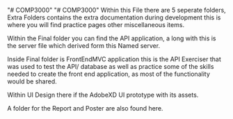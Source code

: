 "# COMP3000" 
"# COMP3000" 
Within this File there are 5 seperate folders, Extra Folders contains the extra documentation during development this is where you will find practice pages other miscellaneous items.

Within the Final folder you can find the API application, a long with this is the server file which derived form this Named server.

Inside Final folder is FrontEndMVC application this is the API Exerciser that was used to test the API/ database as well as practice some of the skills needed to create the front end application, as most of the functionality would be shared.

Within UI Design there if the AdobeXD UI prototype with its assets.

A folder for the Report and Poster are also found here.